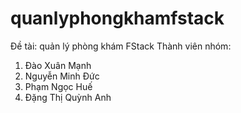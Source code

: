 # quanlyphongkhamfstack
Đề tài: quản lý phòng khám FStack
Thành viên nhóm: 
1. Đào Xuân Mạnh
2. Nguyễn Minh Đức
3. Phạm Ngọc Huế
4. Đặng Thị Quỳnh Anh 
 
